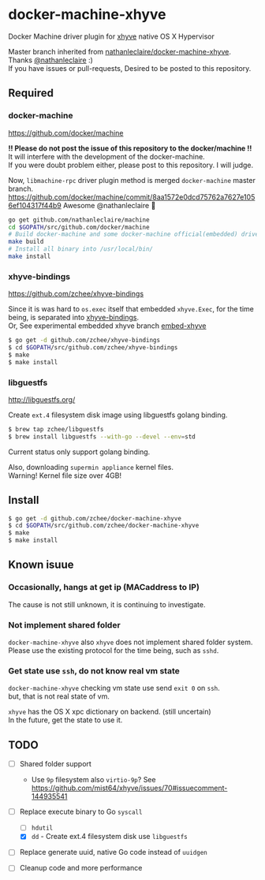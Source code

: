 docker-machine-xhyve
===

Docker Machine driver plugin for [xhyve](https://github.com/mist64/xhyve) native OS X Hypervisor

Master branch inherited from [nathanleclaire/docker-machine-xhyve](https://github.com/nathanleclaire/docker-machine-xhyve). Thanks [@nathanleclaire](https://github.com/nathanleclaire) :)  
If you have issues or pull-requests, Desired to be posted to this repository.


## Required

### docker-machine
https://github.com/docker/machine

**!! Please do not post the issue of this repository to the docker/machine !!**  
It will interfere with the development of the docker-machine.  
If you were doubt problem either, please post to this repository. I will judge.

Now, `libmachine-rpc` driver plugin method is merged `docker-machine` master branch.  
https://github.com/docker/machine/commit/8aa1572e0dcd75762a7627e1056ef104317f44b9
Awesome @nathanleclaire :tada:

```bash
go get github.com/nathanleclaire/machine
cd $GOPATH/src/github.com/docker/machine
# Build docker-machine and some docker-machine official(embedded) driver binary
make build
# Install all binary into /usr/local/bin/
make install
```

### xhyve-bindings
https://github.com/zchee/xhyve-bindings

Since it is was hard to `os.exec` itself that embedded `xhyve.Exec`, for the time being, is separated into [xhyve-bindings](https://github.com/zchee/xhyve-bindings).  
Or, See experimental embedded xhyve branch [embed-xhyve](https://github.com/zchee/docker-machine-xhyve/tree/embed-xhyve)

```bash
$ go get -d github.com/zchee/xhyve-bindings
$ cd $GOPATH/src/github.com/zchee/xhyve-bindings
$ make
$ make install
```

### libguestfs
http://libguestfs.org/

Create `ext.4` filesystem disk image using libguestfs golang binding.

```bash
$ brew tap zchee/libguestfs
$ brew install libguestfs --with-go --devel --env=std
```
Current status only support golang binding.

Also, downloading `supermin appliance` kernel files.  
Warning! Kernel file size over 4GB!


## Install

```bash
$ go get -d github.com/zchee/docker-machine-xhyve
$ cd $GOPATH/src/github.com/zchee/docker-machine-xhyve
$ make
$ make install
```


## Known isuue

### Occasionally, hangs at get ip (MACaddress to IP)
The cause is not still unknown, it is continuing to investigate.

### Not implement shared folder
`docker-machine-xhyve` also `xhyve` does not implement shared folder system.  
Please use the existing protocol for the time being, such as `sshd`.

### Get state use `ssh`, do not know real vm state
`docker-machine-xhyve` checking vm state use send `exit 0` on `ssh`.  
but, that is not real state of vm.  

`xhyve` has the OS X xpc dictionary on backend. (still uncertain)  
In the future, get the state to use it.


## TODO

- [ ] Shared folder support
  - Use `9p` filesystem also `virtio-9p`? See https://github.com/mist64/xhyve/issues/70#issuecomment-144935541

- [ ] Replace execute binary to Go `syscall`
    - [ ] `hdutil`
    - [x]  `dd`
      - Create ext.4 filesystem disk use `libguestfs`

- [ ] Replace generate uuid, native Go code instead of `uuidgen`

- [ ] Cleanup code and more performance
